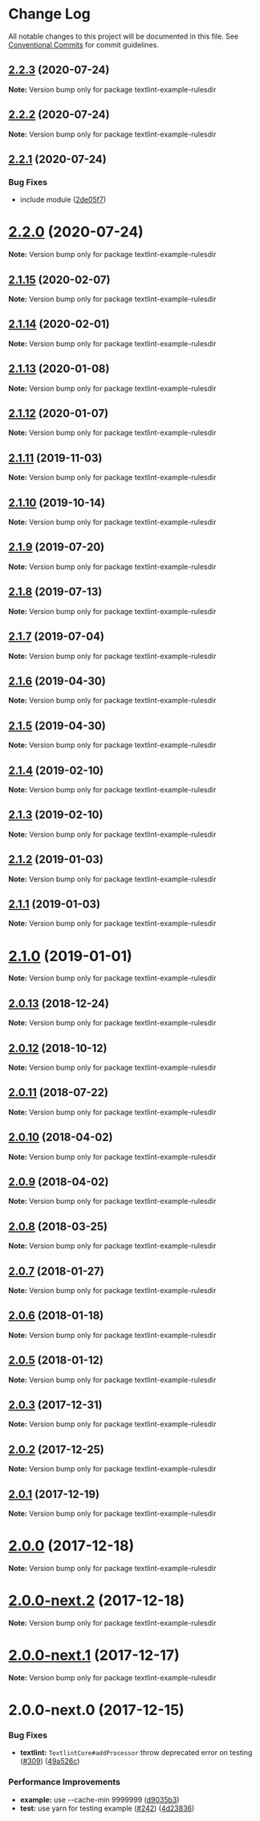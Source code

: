 # Change Log

All notable changes to this project will be documented in this file.
See [Conventional Commits](https://conventionalcommits.org) for commit guidelines.

<a name="2.2.3"></a>
## [2.2.3](https://github.com/textlint/textlint/compare/textlint-example-rulesdir@2.2.2...textlint-example-rulesdir@2.2.3) (2020-07-24)

**Note:** Version bump only for package textlint-example-rulesdir





<a name="2.2.2"></a>
## [2.2.2](https://github.com/textlint/textlint/compare/textlint-example-rulesdir@2.2.1...textlint-example-rulesdir@2.2.2) (2020-07-24)

**Note:** Version bump only for package textlint-example-rulesdir





<a name="2.2.1"></a>
## [2.2.1](https://github.com/textlint/textlint/compare/textlint-example-rulesdir@2.2.0...textlint-example-rulesdir@2.2.1) (2020-07-24)


### Bug Fixes

* include module ([2de05f7](https://github.com/textlint/textlint/commit/2de05f7))





<a name="2.2.0"></a>
# [2.2.0](https://github.com/textlint/textlint/compare/textlint-example-rulesdir@2.1.15...textlint-example-rulesdir@2.2.0) (2020-07-24)

**Note:** Version bump only for package textlint-example-rulesdir





<a name="2.1.15"></a>
## [2.1.15](https://github.com/textlint/textlint/compare/textlint-example-rulesdir@2.1.14...textlint-example-rulesdir@2.1.15) (2020-02-07)

**Note:** Version bump only for package textlint-example-rulesdir





<a name="2.1.14"></a>
## [2.1.14](https://github.com/textlint/textlint/compare/textlint-example-rulesdir@2.1.13...textlint-example-rulesdir@2.1.14) (2020-02-01)

**Note:** Version bump only for package textlint-example-rulesdir





<a name="2.1.13"></a>
## [2.1.13](https://github.com/textlint/textlint/compare/textlint-example-rulesdir@2.1.12...textlint-example-rulesdir@2.1.13) (2020-01-08)

**Note:** Version bump only for package textlint-example-rulesdir





<a name="2.1.12"></a>
## [2.1.12](https://github.com/textlint/textlint/compare/textlint-example-rulesdir@2.1.10...textlint-example-rulesdir@2.1.12) (2020-01-07)

**Note:** Version bump only for package textlint-example-rulesdir





<a name="2.1.11"></a>
## [2.1.11](https://github.com/textlint/textlint/compare/textlint-example-rulesdir@2.1.10...textlint-example-rulesdir@2.1.11) (2019-11-03)

**Note:** Version bump only for package textlint-example-rulesdir





<a name="2.1.10"></a>
## [2.1.10](https://github.com/textlint/textlint/compare/textlint-example-rulesdir@2.1.9...textlint-example-rulesdir@2.1.10) (2019-10-14)

**Note:** Version bump only for package textlint-example-rulesdir





<a name="2.1.9"></a>
## [2.1.9](https://github.com/textlint/textlint/compare/textlint-example-rulesdir@2.1.6...textlint-example-rulesdir@2.1.9) (2019-07-20)

**Note:** Version bump only for package textlint-example-rulesdir





<a name="2.1.8"></a>
## [2.1.8](https://github.com/textlint/textlint/compare/textlint-example-rulesdir@2.1.6...textlint-example-rulesdir@2.1.8) (2019-07-13)

**Note:** Version bump only for package textlint-example-rulesdir





<a name="2.1.7"></a>
## [2.1.7](https://github.com/textlint/textlint/compare/textlint-example-rulesdir@2.1.6...textlint-example-rulesdir@2.1.7) (2019-07-04)

**Note:** Version bump only for package textlint-example-rulesdir





<a name="2.1.6"></a>
## [2.1.6](https://github.com/textlint/textlint/compare/textlint-example-rulesdir@2.1.5...textlint-example-rulesdir@2.1.6) (2019-04-30)

**Note:** Version bump only for package textlint-example-rulesdir





<a name="2.1.5"></a>
## [2.1.5](https://github.com/textlint/textlint/compare/textlint-example-rulesdir@2.1.4...textlint-example-rulesdir@2.1.5) (2019-04-30)

**Note:** Version bump only for package textlint-example-rulesdir





<a name="2.1.4"></a>
## [2.1.4](https://github.com/textlint/textlint/compare/textlint-example-rulesdir@2.1.3...textlint-example-rulesdir@2.1.4) (2019-02-10)

**Note:** Version bump only for package textlint-example-rulesdir





<a name="2.1.3"></a>
## [2.1.3](https://github.com/textlint/textlint/compare/textlint-example-rulesdir@2.1.2...textlint-example-rulesdir@2.1.3) (2019-02-10)

**Note:** Version bump only for package textlint-example-rulesdir





<a name="2.1.2"></a>
## [2.1.2](https://github.com/textlint/textlint/compare/textlint-example-rulesdir@2.1.1...textlint-example-rulesdir@2.1.2) (2019-01-03)

**Note:** Version bump only for package textlint-example-rulesdir





<a name="2.1.1"></a>
## [2.1.1](https://github.com/textlint/textlint/compare/textlint-example-rulesdir@2.1.0...textlint-example-rulesdir@2.1.1) (2019-01-03)

**Note:** Version bump only for package textlint-example-rulesdir





<a name="2.1.0"></a>
# [2.1.0](https://github.com/textlint/textlint/compare/textlint-example-rulesdir@2.0.13...textlint-example-rulesdir@2.1.0) (2019-01-01)




**Note:** Version bump only for package textlint-example-rulesdir

<a name="2.0.13"></a>
## [2.0.13](https://github.com/textlint/textlint/compare/textlint-example-rulesdir@2.0.11...textlint-example-rulesdir@2.0.13) (2018-12-24)




**Note:** Version bump only for package textlint-example-rulesdir

<a name="2.0.12"></a>
## [2.0.12](https://github.com/textlint/textlint/compare/textlint-example-rulesdir@2.0.11...textlint-example-rulesdir@2.0.12) (2018-10-12)




**Note:** Version bump only for package textlint-example-rulesdir

<a name="2.0.11"></a>
## [2.0.11](https://github.com/textlint/textlint/compare/textlint-example-rulesdir@2.0.10...textlint-example-rulesdir@2.0.11) (2018-07-22)




**Note:** Version bump only for package textlint-example-rulesdir

<a name="2.0.10"></a>
## [2.0.10](https://github.com/textlint/textlint/compare/textlint-example-rulesdir@2.0.9...textlint-example-rulesdir@2.0.10) (2018-04-02)




**Note:** Version bump only for package textlint-example-rulesdir

<a name="2.0.9"></a>
## [2.0.9](https://github.com/textlint/textlint/compare/textlint-example-rulesdir@2.0.8...textlint-example-rulesdir@2.0.9) (2018-04-02)




**Note:** Version bump only for package textlint-example-rulesdir

<a name="2.0.8"></a>
## [2.0.8](https://github.com/textlint/textlint/compare/textlint-example-rulesdir@2.0.7...textlint-example-rulesdir@2.0.8) (2018-03-25)




**Note:** Version bump only for package textlint-example-rulesdir

<a name="2.0.7"></a>
## [2.0.7](https://github.com/textlint/textlint/compare/textlint-example-rulesdir@2.0.6...textlint-example-rulesdir@2.0.7) (2018-01-27)




**Note:** Version bump only for package textlint-example-rulesdir

<a name="2.0.6"></a>
## [2.0.6](https://github.com/textlint/textlint/compare/textlint-example-rulesdir@2.0.5...textlint-example-rulesdir@2.0.6) (2018-01-18)




**Note:** Version bump only for package textlint-example-rulesdir

<a name="2.0.5"></a>
## [2.0.5](https://github.com/textlint/textlint/compare/textlint-example-rulesdir@2.0.4...textlint-example-rulesdir@2.0.5) (2018-01-12)




**Note:** Version bump only for package textlint-example-rulesdir

<a name="2.0.3"></a>
## [2.0.3](https://github.com/textlint/textlint/compare/textlint-example-rulesdir@2.0.2...textlint-example-rulesdir@2.0.3) (2017-12-31)




**Note:** Version bump only for package textlint-example-rulesdir

<a name="2.0.2"></a>
## [2.0.2](https://github.com/textlint/textlint/compare/textlint-example-rulesdir@2.0.1...textlint-example-rulesdir@2.0.2) (2017-12-25)




**Note:** Version bump only for package textlint-example-rulesdir

<a name="2.0.1"></a>
## [2.0.1](https://github.com/textlint/textlint/compare/textlint-example-rulesdir@2.0.0...textlint-example-rulesdir@2.0.1) (2017-12-19)




**Note:** Version bump only for package textlint-example-rulesdir

<a name="2.0.0"></a>
# [2.0.0](https://github.com/textlint/textlint/compare/textlint-example-rulesdir@2.0.0-next.2...textlint-example-rulesdir@2.0.0) (2017-12-18)




**Note:** Version bump only for package textlint-example-rulesdir

<a name="2.0.0-next.2"></a>
# [2.0.0-next.2](https://github.com/textlint/textlint/compare/textlint-example-rulesdir@2.0.0-next.1...textlint-example-rulesdir@2.0.0-next.2) (2017-12-18)




**Note:** Version bump only for package textlint-example-rulesdir

<a name="2.0.0-next.1"></a>
# [2.0.0-next.1](https://github.com/textlint/textlint/compare/textlint-example-rulesdir@2.0.0-next.0...textlint-example-rulesdir@2.0.0-next.1) (2017-12-17)




**Note:** Version bump only for package textlint-example-rulesdir

<a name="2.0.0-next.0"></a>
# 2.0.0-next.0 (2017-12-15)


### Bug Fixes

* **textlint:** `TextlintCore#addProcessor` throw deprecated error on testing ([#309](https://github.com/textlint/textlint/issues/309)) ([49a526c](https://github.com/textlint/textlint/commit/49a526c))


### Performance Improvements

* **example:** use --cache-min 9999999 ([d9035b3](https://github.com/textlint/textlint/commit/d9035b3))
* **test:** use yarn for testing example ([#242](https://github.com/textlint/textlint/issues/242)) ([4d23836](https://github.com/textlint/textlint/commit/4d23836))
